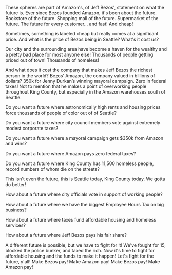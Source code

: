 

These spheres are part of Amazon's, of Jeff Bezos', statement on what the future is. Ever since Bezos founded Amazon, it's been about the future. Bookstore of the future. Shopping mall of the future. Supermarket of the future. The future for every customer... and fast! And cheap!

Sometimes, something is labeled cheap but really comes at a significant price. And what is the price of Bezos being in Seattle? What's it cost us?


Our city and the surrounding area have become a haven for the wealthy and a pretty bad place for most anyone else! Thousands of people getting priced out of town! Thousands of homeless!

And what does it cost the company that makes Jeff Bezos the richest person in the world? Bezos’ Amazon, the company valued in billions of dollars? 350k for Jenny Durkan’s winning mayoral campaign. Zero in federal taxes! Not to mention that he makes a point of overworking people throughout King County, but especially in the Amazon warehouses south of Seattle.

Do you want a future where astronomically high rents and housing prices force thousands of people of color out of of Seattle?

Do you want a future where city council members vote against extremely modest corporate taxes?

Do you want a future where a mayoral campaign gets $350k from Amazon and wins?

Do you want a future where Amazon pays zero federal taxes?

Do you want a future where King County has 11,500 homeless people, record numbers of whom die on the streets?

This isn't even the future, this is Seattle today, King County today. We gotta do better!

How about a future where city officials vote in support of working people?

How about a future where we have the biggest Employee Hours Tax on big business?

How about a future where taxes fund affordable housing and homeless services?

How about a future where Jeff Bezos pays his fair share?

A different future is possible, but we have to fight for it! We've fought for 15, blocked the police bunker, and taxed the rich. Now it's time to fight for affordable housing and the funds to make it happen! Let's fight for the future, y'all! Make Bezos pay! Make Amazon pay! Make Bezos pay! Make Amazon pay!
